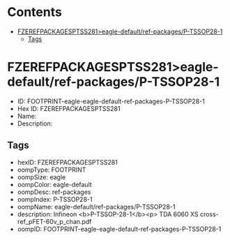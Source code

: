 



Contents
========

* [FZEREFPACKAGESPTSS281>eagle-default/ref-packages/P-TSSOP28-1](#fzerefpackagesptss281eagle-defaultref-packagesp-tssop28-1)
	* [Tags](#tags)

# FZEREFPACKAGESPTSS281>eagle-default/ref-packages/P-TSSOP28-1

- ID: FOOTPRINT-eagle-eagle-default-ref-packages-P-TSSOP28-1
- Hex ID: FZEREFPACKAGESPTSS281
- Name: 
- Description: 

## Tags

- hexID: FZEREFPACKAGESPTSS281
- oompType: FOOTPRINT
- oompSize: eagle
- oompColor: eagle-default
- oompDesc: ref-packages
- oompIndex: P-TSSOP28-1
- oompName: eagle-default/ref-packages/P-TSSOP28-1
- description: Infineon &lt;b&gt;P-TSSOP-28-1&lt;/b&gt;&lt;p&gt;&#xD;
TDA 6060 XS cross-ref_pFET-60v_p_chan.pdf
- oompID: FOOTPRINT-eagle-eagle-default-ref-packages-P-TSSOP28-1
